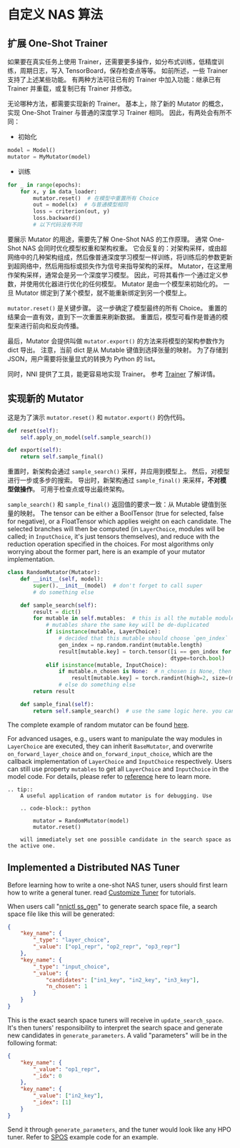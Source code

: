# 自定义 NAS 算法

## 扩展 One-Shot Trainer

如果要在真实任务上使用 Trainer，还需要更多操作，如分布式训练，低精度训练，周期日志，写入 TensorBoard，保存检查点等等。 如前所述，一些 Trainer 支持了上述某些功能。 有两种方法可往已有的 Trainer 中加入功能：继承已有 Trainer 并重载，或复制已有 Trainer 并修改。

无论哪种方法，都需要实现新的 Trainer。 基本上，除了新的 Mutator 的概念，实现 One-Shot Trainer 与普通的深度学习 Trainer 相同。 因此，有两处会有所不同：

* 初始化

```python
model = Model()
mutator = MyMutator(model)
```

* 训练

```python
for _ in range(epochs):
    for x, y in data_loader:
        mutator.reset()  # 在模型中重置所有 Choice
        out = model(x)  # 与普通模型相同
        loss = criterion(out, y)
        loss.backward()
        # 以下代码没有不同
```

要展示 Mutator 的用途，需要先了解 One-Shot NAS 的工作原理。 通常 One-Shot NAS 会同时优化模型权重和架构权重。 它会反复的：对架构采样，或由超网络中的几种架构组成，然后像普通深度学习模型一样训练，将训练后的参数更新到超网络中，然后用指标或损失作为信号来指导架构的采样。 Mutator，在这里用作架构采样，通常会是另一个深度学习模型。 因此，可将其看作一个通过定义参数，并使用优化器进行优化的任何模型。 Mutator 是由一个模型来初始化的。 一旦 Mutator 绑定到了某个模型，就不能重新绑定到另一个模型上。

`mutator.reset()` 是关键步骤。 这一步确定了模型最终的所有 Choice。 重置的结果会一直有效，直到下一次重置来刷新数据。 重置后，模型可看作是普通的模型来进行前向和反向传播。

最后，Mutator 会提供叫做 `mutator.export()` 的方法来将模型的架构参数作为 dict 导出。 注意，当前 dict 是从 Mutable 键值到选择张量的映射。 为了存储到 JSON，用户需要将张量显式的转换为 Python 的 list。

同时，NNI 提供了工具，能更容易地实现 Trainer。 参考 [Trainer](./NasReference.md#trainers) 了解详情。

## 实现新的 Mutator

这是为了演示 `mutator.reset()` 和 `mutator.export()` 的伪代码。

```python
def reset(self):
    self.apply_on_model(self.sample_search())
```

```python
def export(self):
    return self.sample_final()
```

重置时，新架构会通过 `sample_search()` 采样，并应用到模型上。 然后，对模型进行一步或多步的搜索。 导出时，新架构通过 `sample_final()` 来采样，**不对模型做操作**。 可用于检查点或导出最终架构。

`sample_search()` 和 `sample_final()` 返回值的要求一致：从 Mutable 键值到张量的映射。 The tensor can be either a BoolTensor (true for selected, false for negative), or a FloatTensor which applies weight on each candidate. The selected branches will then be computed (in `LayerChoice`, modules will be called; in `InputChoice`, it's just tensors themselves), and reduce with the reduction operation specified in the choices. For most algorithms only worrying about the former part, here is an example of your mutator implementation.

```python
class RandomMutator(Mutator):
    def __init__(self, model):
        super().__init__(model)  # don't forget to call super
        # do something else

    def sample_search(self):
        result = dict()
        for mutable in self.mutables:  # this is all the mutable modules in user model
            # mutables share the same key will be de-duplicated
            if isinstance(mutable, LayerChoice):
                # decided that this mutable should choose `gen_index`
                gen_index = np.random.randint(mutable.length)
                result[mutable.key] = torch.tensor([i == gen_index for i in range(mutable.length)], 
                                                   dtype=torch.bool)
            elif isinstance(mutable, InputChoice):
                if mutable.n_chosen is None:  # n_chosen is None, then choose any number
                    result[mutable.key] = torch.randint(high=2, size=(mutable.n_candidates,)).view(-1).bool()
                # else do something else
        return result

    def sample_final(self):
        return self.sample_search()  # use the same logic here. you can do something different
```

The complete example of random mutator can be found [here](https://github.com/microsoft/nni/blob/master/src/sdk/pynni/nni/nas/pytorch/random/mutator.py).

For advanced usages, e.g., users want to manipulate the way modules in `LayerChoice` are executed, they can inherit `BaseMutator`, and overwrite `on_forward_layer_choice` and `on_forward_input_choice`, which are the callback implementation of `LayerChoice` and `InputChoice` respectively. Users can still use property `mutables` to get all `LayerChoice` and `InputChoice` in the model code. For details, please refer to [reference](https://github.com/microsoft/nni/tree/master/src/sdk/pynni/nni/nas/pytorch) here to learn more.

```eval_rst
.. tip::
    A useful application of random mutator is for debugging. Use

    .. code-block:: python

        mutator = RandomMutator(model)
        mutator.reset()

    will immediately set one possible candidate in the search space as the active one.
```

## Implemented a Distributed NAS Tuner

Before learning how to write a one-shot NAS tuner, users should first learn how to write a general tuner. read [Customize Tuner](../Tuner/CustomizeTuner.md) for tutorials.

When users call "[nnictl ss_gen](../Tutorial/Nnictl.md)" to generate search space file, a search space file like this will be generated:

```json
{
    "key_name": {
        "_type": "layer_choice",
        "_value": ["op1_repr", "op2_repr", "op3_repr"]
    },
    "key_name": {
        "_type": "input_choice",
        "_value": {
            "candidates": ["in1_key", "in2_key", "in3_key"],
            "n_chosen": 1
        }
    }
}
```

This is the exact search space tuners will receive in `update_search_space`. It's then tuners' responsibility to interpret the search space and generate new candidates in `generate_parameters`. A valid "parameters" will be in the following format:

```json
{
    "key_name": {
        "_value": "op1_repr",
        "_idx": 0
    },
    "key_name": {
        "_value": ["in2_key"],
        "_idex": [1]
    }
}
```

Send it through `generate_parameters`, and the tuner would look like any HPO tuner. Refer to [SPOS](./SPOS.md) example code for an example.